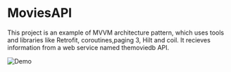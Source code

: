 # MoviesAPI
This project is an example of MVVM architecture pattern, which uses tools and libraries like Retrofit, coroutines,paging 3, Hilt and coil. It recieves information from a  web service named themoviedb API.

![Demo](https://thumbs.gfycat.com/SecretChiefKingsnake-size_restricted.gif)
